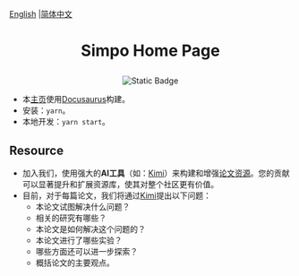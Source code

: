 

[English](https://github.com/Jakkwj/simpo-home) |[简体中文](https://github.com/Jakkwj/simpo-home/blob/master/README-zh.md)

# <p align="center">Simpo Home Page</p>

<div align="center">

![Static Badge](https://img.shields.io/badge/SimpoClient-v0.7.0-blue)

</div>

- 本[主页](https://www.simpowater.org/)使用[Docusaurus](https://docusaurus.io/)构建。
- 安装：`yarn`。
- 本地开发：`yarn start`。

## Resource

- 加入我们，使用强大的**AI工具**（如：[Kimi](https://kimi.moonshot.cn/)）来构建和增强[论文资源](https://www.simpowater.org/resource)。您的贡献可以显著提升和扩展资源库，使其对整个社区更有价值。
- 目前，对于每篇论文，我们将通过[Kimi](https://kimi.moonshot.cn/)提出以下问题：
  - 本论文试图解决什么问题？
  - 相关的研究有哪些？
  - 本论文是如何解决这个问题的？
  - 本论文进行了哪些实验？
  - 哪些方面还可以进一步探索？
  - 概括论文的主要观点。

